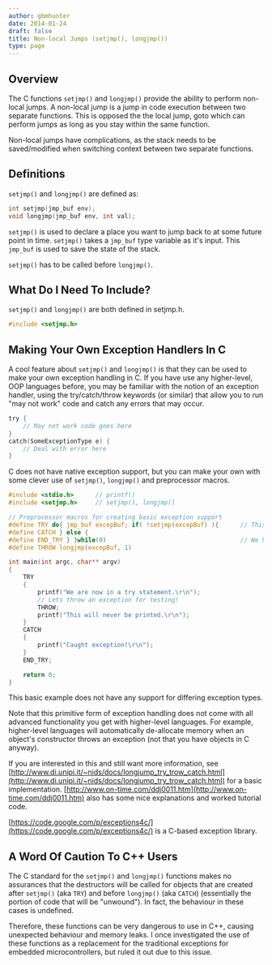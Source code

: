 ```yaml
---
author: gbmhunter
date: 2014-01-24
draft: false
title: Non-local Jumps (setjmp(), longjmp())
type: page
---
```


## Overview

The C functions `setjmp()` and `longjmp()` provide the ability to perform non-local jumps. A non-local jump is a jump in code execution between two separate functions. This is opposed the the local jump, goto which can perform jumps as long as you stay within the same function.

Non-local jumps have complications, as the stack needs to be saved/modified when switching context between two separate functions.

## Definitions

`setjmp()` and `longjmp()` are defined as:

```c
int setjmp(jmp_buf env);
void longjmp(jmp_buf env, int val);
```    

`setjmp()` is used to declare a place you want to jump back to at some future point in time. `setjmp()` takes a `jmp_buf` type variable as it's input. This `jmp_buf` is used to save the state of the stack.

`setjmp()` has to be called before `longjmp()`.

## What Do I Need To Include?

`setjmp()` and `longjmp()` are both defined in setjmp.h.

```c    
#include <setjmp.h>
```    

## Making Your Own Exception Handlers In C

A cool feature about `setjmp()` and `longjmp()` is that they can be used to make your own exception handling in C. If you have use any higher-level, OOP languages before, you may be familiar with the notion of an exception handler, using the try/catch/throw keywords (or similar) that allow you to run "may not work" code and catch any errors that may occur.

```c    
try {
    // May not work code goes here
}
catch(SomeExceptionType e) {
    // Deal with error here
}
```    

C does not have native exception support, but you can make your own with some clever use of `setjmp()`, `longjmp()` and preprocessor macros.

```c    
#include <stdio.h>		// printf()
#include <setjmp.h>		// setjmp(), longjmp()

// Preprocessor macros for creating basic exception support
#define TRY do{ jmp_buf excepBuf; if( !setjmp(excepBuf) ){		// This part creates the varable excepBuf, used for storing stack state
#define CATCH } else {
#define END_TRY } }while(0)										// We have to have a macro of ending the try loop 
#define THROW longjmp(excepBuf, 1)

int main(int argc, char** argv)
{
    TRY
    {
        printf("We are now in a try statement.\r\n");
        // Lets throw an exception for testing!
        THROW;
        printf("This will never be printed.\r\n");
    }
    CATCH
    {
        printf("Caught exception!\r\n");
    }
    END_TRY;

    return 0;
}
```

This basic example does not have any support for differing exception types.

Note that this primitive form of exception handling does not come with all advanced functionality you get with higher-level languages. For example, higher-level languages will automatically de-allocate memory when an object's constructor throws an exception (not that you have objects in C anyway).

If you are interested in this and still want more information, see [http://www.di.unipi.it/~nids/docs/longjump_try_trow_catch.html](http://www.di.unipi.it/~nids/docs/longjump_try_trow_catch.html) for a basic implementation. [http://www.on-time.com/ddj0011.htm](http://www.on-time.com/ddj0011.htm) also has some nice explanations and worked tutorial code.

[https://code.google.com/p/exceptions4c/](https://code.google.com/p/exceptions4c/) is a C-based exception library.

## A Word Of Caution To C++ Users

The C standard for the `setjmp()` and `longjmp()` functions makes no assurances that the destructors will be called for objects that are created after `setjmp()` (aka `TRY`) and before `longjmp()` (aka `CATCH`) (essentially the portion of code that will be "unwound"). In fact, the behaviour in these cases is undefined. 

Therefore, these functions can be very dangerous to use in C++, causing unexpected behaviour and memory leaks. I once investigated the use of these functions as a replacement for the traditional exceptions for embedded microcontrollers, but ruled it out due to this issue.
